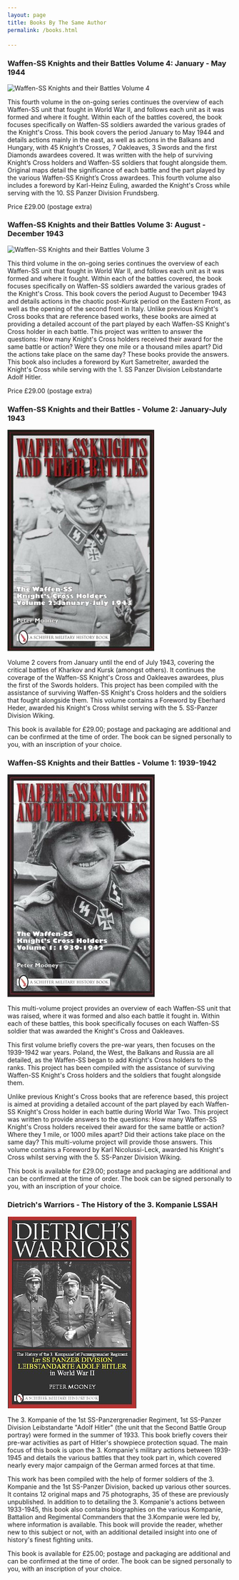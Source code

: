 ```yaml
---
layout: page
title: Books By The Same Author
permalink: /books.html

---
```

<div id="booksBySameAuthor">
  <h3>Waffen-SS Knights and their Battles Volume 4: January - May 1944</h3>
  <img src="./assets/Waffen-SS Knights V4.jpg" alt="Waffen-SS Knights and their Battles Volume 4" class="books" />

  <p>This fourth volume in the on-going series continues the overview of each Waffen-SS unit that fought in World War II, and follows each unit as it was formed and where it fought. Within each of the battles covered, the book focuses specifically on Waffen-SS soldiers awarded the various grades of the Knight's Cross. This book covers the period January to May 1944 and details actions mainly in the east, as well as actions in the Balkans and Hungary, with 45 Knight’s Crosses, 7 Oakleaves, 3 Swords and the first Diamonds awardees covered. It was written with the help of surviving Knight’s Cross holders and Waffen-SS soldiers that fought alongside them. Original maps detail the significance of each battle and the part played by the various Waffen-SS Knight’s Cross awardees. This fourth volume also includes a foreword by Karl-Heinz Euling, awarded the Knight's Cross while serving with the 10. SS Panzer Division Frundsberg.</p>
  <p>Price &pound;29.00 (postage extra) </p>
  
  
  <h3>Waffen-SS Knights and their Battles Volume 3: August - December 1943</h3>
  <img src="./assets/Waffen-SS Knights V3.jpg" alt="Waffen-SS Knights and their Battles Volume 3" class="books" />

  <p>This third volume in the on-going series continues the overview of each Waffen-SS unit that fought in World War II, and follows each unit as it was formed and where it fought. Within each of the battles covered, the book focuses specifically on Waffen-SS soldiers awarded the various grades of the Knight's Cross. This book covers the period August to December 1943 and details actions in the chaotic post-Kursk period on the Eastern Front, as well as the opening of the second front in Italy. Unlike previous Knight's Cross books that are reference based works, these books are aimed at providing a detailed account of the part played by each Waffen-SS Knight's Cross holder in each battle. This project was written to answer the questions: How many Knight's Cross holders received their award for the same battle or action? Were they one mile or a thousand miles apart? Did the actions take place on the same day? These books provide the answers. This book also includes a foreword by Kurt Sametreiter, awarded the Knight's Cross while serving with the 1. SS Panzer Division Leibstandarte Adolf Hitler.</p>
  <p>Price &pound;29.00 (postage extra) </p>

  <h3>Waffen-SS Knights and their Battles - Volume 2: January-July 1943</h3>
  <img src="./assets/knights2.jpg" alt="Waffen-SS Knights and their Battles Volume 2" class="books" />



  <p>Volume 2 covers from January until the end of July 1943, covering the critical battles of Kharkov and Kursk (amongst others). It continues the coverage of the Waffen-SS Knight's Cross and Oakleaves awardees, plus the first of the Swords holders. This project has been compiled with the assistance of surviving Waffen-SS Knight's Cross holders and the soldiers that fought alongside them. This volume contains a Foreword by Eberhard Heder, awarded his Knight's Cross whilst serving with the 5. SS-Panzer Division Wiking.</p>
  <p>This book is available for &pound;29.00; postage and packaging are additional and can be confirmed at the time of order. The book can be signed personally to you, with an inscription of your choice.</p>

  <h3>Waffen-SS Knights and their Battles - Volume 1: 1939-1942</h3>
  <img src="./assets/knights1.jpg" alt="Waffen-SS Knights and their Battles Volume 1" class="books" />


  <p>This multi-volume project provides an overview of each Waffen-SS unit that was raised, where it was formed and also each battle it fought in. Within each of these battles, this book specifically focuses on each Waffen-SS soldier that was awarded the Knight's Cross and Oakleaves.</p>

  <p>This first volume briefly covers the pre-war years, then focuses on the 1939-1942 war years. Poland, the West, the Balkans and Russia are all detailed, as the Waffen-SS began to add Knight's Cross holders to the ranks. This project has been compiled with the assistance of surviving Waffen-SS Knight's Cross holders and the soldiers that fought alongside them.</p>

  <p>Unlike previous Knight's Cross books that are reference based, this project is aimed at providing a detailed account of the part played by each Waffen-SS Knight's Cross holder in each battle during World War Two. This project was written to provide answers to the questions: How many Waffen-SS Knight's Cross holders received their award for the same battle or action? Where they 1 mile, or 1000 miles apart? Did their actions take place on the same day? This multi-volume project will provide those answers. This volume contains a Foreword by Karl Nicolussi-Leck, awarded his Knight's Cross whilst serving with the 5. SS-Panzer Division Wiking.</p>

  <p>This book is available for &pound;29.00; postage and packaging are additional and can be confirmed at the time of order. The book can be signed personally to you, with an inscription of your choice.</p>

  <h3>Dietrich's Warriors - The History of the 3. Kompanie LSSAH</h3>
  <img src="./assets/dwarriors.jpg" alt="Dietrich's Warriors - The History of the 3. Kompanie LSSAH" class="books" />

  <p>The 3. Kompanie of the 1st SS-Panzergrenadier Regiment, 1st SS-Panzer Division Leibstandarte "Adolf Hitler" (the unit that the Second Battle Group portray) were formed in the summer of 1933. This book briefly covers their pre-war activities as part of Hitler's showpiece protection squad. The main focus of this book is upon the 3. Kompanie's military actions between 1939-1945 and details the various battles that they took part in, which covered nearly every major campaign of the German armed forces at that time.</p>

  <p>This work has been compiled with the help of former soldiers of the 3. Kompanie and the 1st SS-Panzer Division, backed up various other sources. It contains 12 original maps and 75 photographs, 35 of these are previously unpublished. In addition to to detailing the 3. Kompanie's actions between 1933-1945, this book also contains biographies on the various Kompanie, Battalion and Regimental Commanders that the 3.Kompanie were led by, where information is available. This book will provide the reader, whether new to this subject or not, with an additional detailed insight into one of history's finest fighting units.</p>

  <p>This book is available for &pound;25.00; postage and packaging are additional and can be confirmed at the time of order. The book can be signed personally to you, with an inscription of your choice.</p>
</div>
